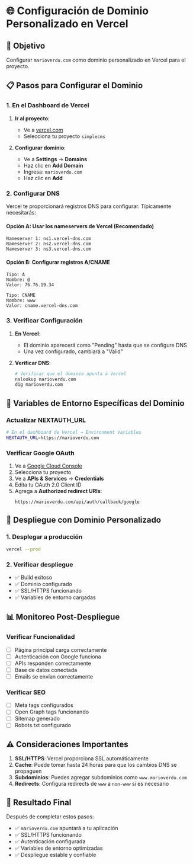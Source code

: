 # 🌐 Configuración de Dominio Personalizado en Vercel

## 🎯 Objetivo
Configurar `marioverdu.com` como dominio personalizado en Vercel para el proyecto.

## 📋 Pasos para Configurar el Dominio

### **1. En el Dashboard de Vercel**

1. **Ir al proyecto**:
   - Ve a [vercel.com](https://vercel.com)
   - Selecciona tu proyecto `simplecms`

2. **Configurar dominio**:
   - Ve a **Settings** → **Domains**
   - Haz clic en **Add Domain**
   - Ingresa: `marioverdu.com`
   - Haz clic en **Add**

### **2. Configurar DNS**

Vercel te proporcionará registros DNS para configurar. Típicamente necesitarás:

#### **Opción A: Usar los nameservers de Vercel (Recomendado)**
```
Nameserver 1: ns1.vercel-dns.com
Nameserver 2: ns2.vercel-dns.com
Nameserver 3: ns3.vercel-dns.com
```

#### **Opción B: Configurar registros A/CNAME**
```
Tipo: A
Nombre: @
Valor: 76.76.19.34

Tipo: CNAME
Nombre: www
Valor: cname.vercel-dns.com
```

### **3. Verificar Configuración**

1. **En Vercel**:
   - El dominio aparecerá como "Pending" hasta que se configure DNS
   - Una vez configurado, cambiará a "Valid"

2. **Verificar DNS**:
   ```bash
   # Verificar que el dominio apunta a Vercel
   nslookup marioverdu.com
   dig marioverdu.com
   ```

## 🔧 Variables de Entorno Específicas del Dominio

### **Actualizar NEXTAUTH_URL**
```bash
# En el dashboard de Vercel → Environment Variables
NEXTAUTH_URL=https://marioverdu.com
```

### **Verificar Google OAuth**
1. Ve a [Google Cloud Console](https://console.cloud.google.com)
2. Selecciona tu proyecto
3. Ve a **APIs & Services** → **Credentials**
4. Edita tu OAuth 2.0 Client ID
5. Agrega a **Authorized redirect URIs**:
   ```
   https://marioverdu.com/api/auth/callback/google
   ```

## 🚀 Despliegue con Dominio Personalizado

### **1. Desplegar a producción**
```bash
vercel --prod
```

### **2. Verificar despliegue**
- ✅ Build exitoso
- ✅ Dominio configurado
- ✅ SSL/HTTPS funcionando
- ✅ Variables de entorno cargadas

## 📊 Monitoreo Post-Despliegue

### **Verificar Funcionalidad**
- [ ] Página principal carga correctamente
- [ ] Autenticación con Google funciona
- [ ] APIs responden correctamente
- [ ] Base de datos conectada
- [ ] Emails se envían correctamente

### **Verificar SEO**
- [ ] Meta tags configurados
- [ ] Open Graph tags funcionando
- [ ] Sitemap generado
- [ ] Robots.txt configurado

## ⚠️ Consideraciones Importantes

1. **SSL/HTTPS**: Vercel proporciona SSL automáticamente
2. **Cache**: Puede tomar hasta 24 horas para que los cambios DNS se propaguen
3. **Subdominios**: Puedes agregar subdominios como `www.marioverdu.com`
4. **Redirects**: Configura redirects de `www` a `non-www` si es necesario

## 🎯 Resultado Final

Después de completar estos pasos:
- ✅ `marioverdu.com` apuntará a tu aplicación
- ✅ SSL/HTTPS funcionando
- ✅ Autenticación configurada
- ✅ Variables de entorno optimizadas
- ✅ Despliegue estable y confiable

